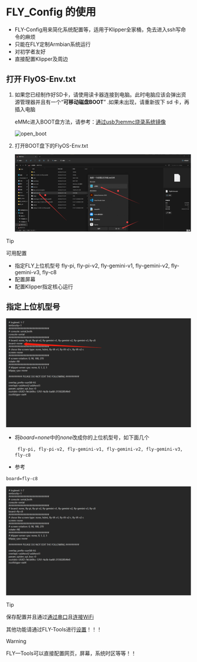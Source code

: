 # FLY_Config 的使用

* FLY-Config用来简化系统配置等，适用于Klipper全家桶，免去进入ssh写命令的麻烦
* 只能在FLY定制Armbian系统运行
* 对初学者友好
* 直接配置Klipper及周边

## 打开 FlyOS-Env.txt

1. 如果您已经制作好SD卡，请使用读卡器连接到电脑。此时电脑应该会弹出资源管理器并且有一个“**可移动磁盘BOOT**” .如果未出现，请重新拔下 sd 卡，再插入电脑

   eMMc进入BOOT盘方法，请参考：[通过usb为emmc烧录系统镜像](/board/fly_pi_v2/FLY_π_M2WE?id=_4-使用usb烧录m2we)

   ![open_boot](../../images/boards/fly_pi/open_boot.png)

   

2. 打开BOOT盘下的FlyOS-Env.txt

   ![open_flyconfig](../../images/boards/fly_pi/open_flyconfig.png)

> [!Tip]
> 可用配置

* 指定FLY上位机型号 fly-pi, fly-pi-v2, fly-gemini-v1, fly-gemini-v2, fly-gemini-v3, fly-c8
* 配置屏幕
* 配置Klipper指定核心运行

## 指定上位机型号

![board](../../images/boards/fly_pi/board.png)

* 将*board=none*中的*none*改成你的上位机型号，如下面几个

  ```
   fly-pi, fly-pi-v2, fly-gemini-v1, fly-gemini-v2, fly-gemini-v3, fly-c8
  ```

* 参考

```
board=fly-c8
```

![board](../../images/boards/fly_pi/board1.png)

> [!Tip]
>
> 保存配置并且通过[通过串口](https://mellow.klipper.cn/#/introduction/conntossh)且[连接WiFi](https://mellow.klipper.cn/#/board/fly_pi_v2/to_wifi?id=_2-通过ssh软件连接)
>
> 其他功能请通过FLY-Tools进行[设置](https://mellow.klipper.cn/#/board/fly_tools/setting)！！！

>[!Warning]
>
>FLY—Tools可以直接配置网页，屏幕，系统时区等等！！

